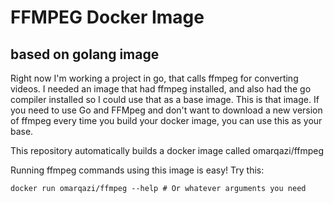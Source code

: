 # FFMPEG Docker Image
## based on golang image

Right now I'm working a project in go, that calls ffmpeg for converting videos. I needed an image that had ffmpeg installed, and also had the go compiler installed so I could use that as a base image. This is that image. If you need to use Go and FFMpeg and don't want to download a new version of ffmpeg every time you build your docker image, you can use this as your base.

This repository automatically builds a docker image called omarqazi/ffmpeg

Running ffmpeg commands using this image is easy! Try this:
```
docker run omarqazi/ffmpeg --help # Or whatever arguments you need	
````